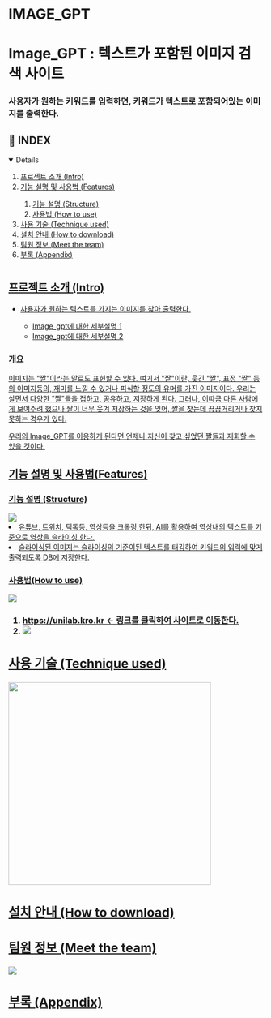# IMAGE_GPT

# Image_GPT : 텍스트가 포함된 이미지 검색 사이트

### 사용자가 원하는 키워드를 입력하면, 키워드가 텍스트로 포함되어있는 이미지를 출력한다.

## 📝 INDEX

<details open = "open">
  <ol>
    <li><a href="#Intro"> 프로젝트 소개 (Intro) </li>
    <li><a href="#Features"> 기능 설명 및 사용법 (Features) </li>
      <ol>
        <li><a href="#Structure"> 기능 설명 (Structure) </li>
        <li><a href="#How to use"> 사용법 (How to use) </li>
      </ol>
    <li><a href="#Technique used"> 사용 기술 (Technique used) </li>
    <li><a href="#How to download"> 설치 안내 (How to download) </li>
    <li><a href="#Meet the team"> 팀원 정보 (Meet the team) </li>
    <li><a href="#Appendix"> 부록 (Appendix) </li>
  </ol>
</details>

#

<h2 id = "Intro"> 프로젝트 소개 (Intro)</h2>
<ul>
  <li>사용자가 원하는 텍스트를 가지는 이미지를 찾아 출력한다.</li>
  <ul>
    <li>Image_gpt에 대한 세부설명 1</li>
    <li>Image_gpt에 대한 세부설명 2</li>
  </ul>
</ul>

### 개요
이미지는 "짤"이라는 말로도 표현할 수 있다. 여기서 "짤"이란, 웃긴 "짤", 표정 "짤" 등의 이미지등의, 재미를 느낄 수 있거나 피식할 정도의 유머를 가진 이미지이다.
우리는 살면서 다양한 "짤"들을 접하고, 공유하고, 저장하게 된다. 그러나, 이따금 다른 사람에게 보여주려 했으나 짤이 너무 웃겨 저장하는 것을 잊어, 짤을 찾는데 끙끙거리거나 찾지 못하는 경우가 있다.

우리의 Image_GPT를 이용하게 된다면 언제나 자신이 찾고 싶었던 짤들과 재회할 수 있을 것이다.

<h2 id = "Features"> 기능 설명 및 사용법(Features) </h2>
<h3 id = "Structure"> 기능 설명 (Structure) </h3>
<img src = "https://github.com/Jun0zo/IMAGE-GPT/assets/127472783/54cf7b6f-e98e-4f66-bde7-75588b336936.png")
<ul>
  <li>유튜브, 트위치, 틱톡등, 영상등을 크롤링 한뒤, AI를 활용하여 영상내의 텍스트를 기준으로 영상을 슬라이싱 한다.</li>
  <li>슬라이싱된 이미지는 슬라이싱의 기준이된 텍스트를 태깅하여 키워드의 입력에 맞게 출력되도록 DB에 저장한다.</li>
</ul>

<h3 id = "How to use"> 사용법(How to use) </h3>
<img src = "https://github.com/Jun0zo/IMAGE-GPT/assets/127472783/4cb747c6-dfbb-49f6-8eaa-f08a77c18ab7.png">
<h3>
<ol>
  <li><a href = "https://unilab.kro.kr">https://unilab.kro.kr <- 링크를 클릭하여 사이트로 이동한다.</li>
  
  <li><img src = "https://github.com/Jun0zo/IMAGE-GPT/assets/127472783/06dca5e7-bf65-4a9b-a886-99d04fbd9320.png"></li>
</ol>

<h2 id = "Technique used"> 사용 기술 (Technique used) </h2>
<img src = "https://github.com/Jun0zo/IMAGE-GPT/assets/127472783/8447a3fc-cc66-445d-a849-ebd67bd35497.png" width = "400" height = "400">  
<h2 id = "How to download"> 설치 안내 (How to download) </h2>
  
<h2 id = "Meet the team"> 팀원 정보 (Meet the team) </h2>
<img src = "https://github.com/Jun0zo/IMAGE-GPT/assets/127472783/6a7142eb-cb71-4253-8433-dbede52818a0.png">
<h2 id = "Appendix"> 부록 (Appendix) </h2>  
    
    
    
    
    
    
    
    
    
    
    
    
    
    
    
    
    
    
    
    
    
    
    
    
    
    
    
